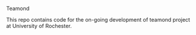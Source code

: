 Teamond

This repo contains code for the on-going development of teamond project at University of Rochester.
